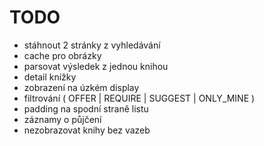 # TODO
- stáhnout 2 stránky z vyhledávání
- cache pro obrázky
- parsovat výsledek z jednou knihou
- detail knížky
- zobrazení na úzkém display
- filtrování ( OFFER | REQUIRE | SUGGEST | ONLY_MINE )
- padding na spodní straně listu
- záznamy o půjčení
- nezobrazovat knihy bez vazeb
